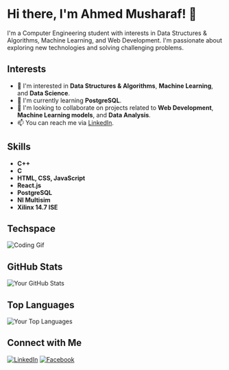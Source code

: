<!-- Header -->
# Hi there, I'm Ahmed Musharaf! 👋

<!-- Introduction -->
I'm a Computer Engineering student with interests in Data Structures & Algorithms, Machine Learning, and Web Development. I'm passionate about exploring new technologies and solving challenging problems.

<!-- Interests -->
## Interests
- 👀 I'm interested in **Data Structures & Algorithms**, **Machine Learning**, and **Data Science**.
- 🌱 I'm currently learning **PostgreSQL**.
- 🚀 I'm looking to collaborate on projects related to **Web Development**, **Machine Learning models**, and **Data Analysis**.
- 📫 You can reach me via [LinkedIn](https://www.linkedin.com/in/ahmed-m-31968bba/).

<!-- Skills -->
## Skills
- **C++**
- **C**
- **HTML, CSS, JavaScript**
- **React.js**
- **PostgreSQL**
- **NI Multisim**
- **Xilinx 14.7 ISE**

<!-- Gifs -->
## Techspace
![Coding Gif](https://media.giphy.com/media/ZVik7pBtu9dNS/giphy.gif)


<!-- GitHub Stats -->
## GitHub Stats
![Your GitHub Stats](https://github-readme-stats.vercel.app/api?username=ahmedmusharaf31&show_icons=true&theme=radical)

<!-- Top Languages -->
## Top Languages
![Your Top Languages](https://github-readme-stats.vercel.app/api/top-langs/?username=ahmedmusharaf31&layout=compact)

<!-- Footer -->
## Connect with Me
[![LinkedIn](https://img.shields.io/badge/LinkedIn-Connect-blue)](https://www.linkedin.com/in/ahmed-m-31968bba/)
[![Facebook](https://img.shields.io/badge/Facebook-Connect-blue)](https://www.facebook.com/profile.php?id=100005266099290)
